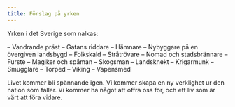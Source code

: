 ```yaml
---
title: Förslag på yrken
---
```

Yrken i det Sverige som nalkas:

– Vandrande präst
– Gatans riddare
– Hämnare
– Nybyggare på en övergiven landsbygd
– Folkskald
– Stråtrövare
– Nomad och stadsbrännare
– Furste
– Magiker och spåman
– Skogsman
– Landsknekt
– Krigarmunk
– Smugglare
– Torped
– Viking
– Vapensmed

Livet kommer bli spännande igen. Vi kommer skapa en ny verklighet ur den nation som faller. Vi kommer ha något att offra oss för, och ett liv som är värt att föra vidare.